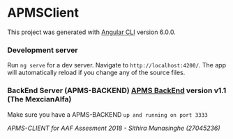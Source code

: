 # APMSClient

This project was generated with [Angular CLI](https://github.com/angular/angular-cli) version 6.0.0.

### Development server

Run `ng serve` for a dev server. Navigate to `http://localhost:4200/`. The app will automatically reload if you change any of the source files.

### BackEnd Server (APMS-BACKEND) [APMS BackEnd](https://github.com/Sithira/APMS-BackEnd) version v1.1 (The MexcianAlfa)

Make sure you have a APMS-BACKEND `up and running on port 3333`

_APMS-CLIENT for AAF Assesment 2018 - Sithira Munasinghe (27045236)_
